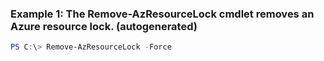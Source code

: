 ### Example 1: The Remove-AzResourceLock cmdlet removes an Azure resource lock. (autogenerated)
```powershell
PS C:\> Remove-AzResourceLock -Force 
```

